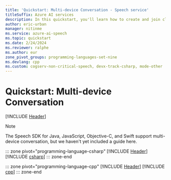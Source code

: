 ```yaml
---
title: 'Quickstart: Multi-device Conversation - Speech service'
titleSuffix: Azure AI services
description: In this quickstart, you'll learn how to create and join clients to a multi-device conversation by using the Speech SDK.
author: eric-urban
manager: nitinme
ms.service: azure-ai-speech
ms.topic: quickstart
ms.date: 2/24/2024
ms.reviewer: ralphe
ms.author: eur
zone_pivot_groups: programming-languages-set-nine
ms.devlang: cpp
ms.custom: cogserv-non-critical-speech, devx-track-csharp, mode-other
---
```


# Quickstart: Multi-device Conversation

[!INCLUDE [Header](../includes/quickstarts/multi-device-conversation/header.md)]

> [!NOTE]
> The Speech SDK for Java, JavaScript, Objective-C, and Swift support multi-device conversation, but we haven't yet included a guide here. 

::: zone pivot="programming-language-csharp"
[!INCLUDE [Header](../includes/quickstarts/multi-device-conversation/csharp/header.md)]
[!INCLUDE [csharp](../includes/quickstarts/multi-device-conversation/csharp/csharp.md)]
::: zone-end

::: zone pivot="programming-language-cpp"
[!INCLUDE [Header](../includes/quickstarts/multi-device-conversation/cpp/header.md)]
[!INCLUDE [cpp](../includes/quickstarts/multi-device-conversation/cpp/cpp.md)]
::: zone-end
